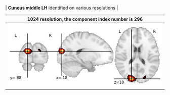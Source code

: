 


| **Cuneus middle LH** identified on various resolutions |

| 1024 resolution, the component index number is 296|  
|:---:|  
| ![Component 1024](../1024/final/296.jpg "From component 1024: Cuneus middle LH") |